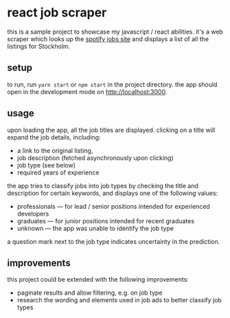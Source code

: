 # react job scraper

this is a sample project to showcase my javascript / react abilities. it's a web scraper which looks up the [spotify jobs site](https://spotifyjobs.com/) and displays a list of all the listings for Stockholm.

## setup

to run, run `yarn start` or `npm start` in the project directory. the app should open in the development mode on [http://localhost:3000](http://localhost:3000).

## usage

upon loading the app, all the job titles are displayed. clicking on a title will expand the job details, including: 

* a link to the original listing,
* job description (fetched asynchronously upon clicking)
* job type (see below)
* required years of experience

the app tries to classify jobs into job types by checking the title and description for certain keywords, and displays one of the following values:

* professionals — for lead / senior positions intended for experienced developers
* graduates — for junior positions intended for recent graduates
* unknown — the app was unable to identify the job type

a question mark next to the job type indicates uncertainty in the prediction.

## improvements

this project could be extended with the following improvements:

* paginate results and allow filtering, e.g. on job type
* research the wording and elements used in job ads to better classify job types
